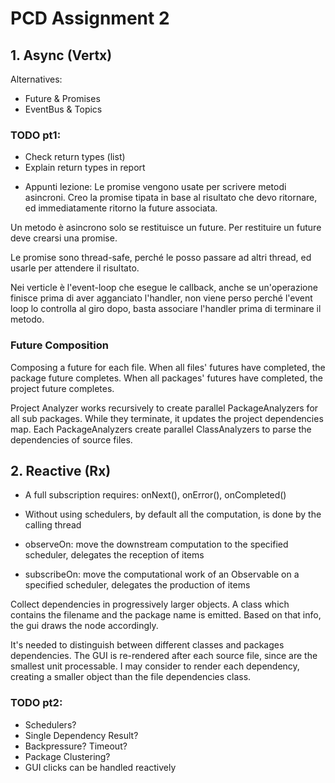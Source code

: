 
# PCD Assignment 2

## 1. Async (Vertx)
Alternatives:
* Future & Promises
* EventBus & Topics

### TODO pt1:
- Check return types (list<future>)
- Explain return types in report

* Appunti lezione: 
Le promise vengono usate per scrivere metodi asincroni.
Creo la promise tipata in base al risultato che devo ritornare,
ed immediatamente ritorno la future associata.

Un metodo è asincrono solo se restituisce un future.
Per restituire un future deve crearsi una promise.

Le promise sono thread-safe, perché le posso passare ad altri thread,
ed usarle per attendere il risultato.

Nei verticle è l'event-loop che esegue le callback, 
anche se un'operazione finisce prima di aver agganciato l'handler, 
non viene perso perché l'event loop lo controlla al giro dopo,
basta associare l'handler prima di terminare il metodo.


### Future Composition
Composing a future for each file.
When all files' futures have completed, the package future completes.
When all packages' futures have completed, the project future completes.

Project Analyzer works recursively to create parallel PackageAnalyzers for all sub packages.
While they terminate, it updates the project dependencies map.
Each PackageAnalyzers create parallel ClassAnalyzers to parse the dependencies of source files. 

## 2. Reactive (Rx)
- A full subscription requires: onNext(), onError(), onCompleted()
- Without using schedulers, by default all the computation, is done by the calling thread

- observeOn: move the downstream computation to the specified scheduler, 
delegates the reception of items
- subscribeOn: move the computational work of an Observable on a specified scheduler, 
delegates the production of items

Collect dependencies in progressively larger objects.
A class which contains the filename and the package name is emitted.
Based on that info, the gui draws the node accordingly.

It's needed to distinguish between different classes and packages dependencies.
The GUI is re-rendered after each source file, since are the smallest unit processable.
I may consider to render each dependency, creating a smaller object than the file dependencies class.

### TODO pt2:
- Schedulers?
- Single Dependency Result?
- Backpressure? Timeout? 
- Package Clustering?
- GUI clicks can be handled reactively
